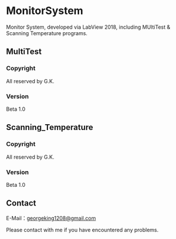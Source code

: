 # MonitorSystem
Monitor System, developed via LabView 2018, including MUltiTest &amp; Scanning Temperature programs.

## MultiTest
### Copyright 
All reserved by G.K.
### Version
Beta 1.0

## Scanning_Temperature
### Copyright
All reserved by G.K.
### Version
Beta 1.0

## Contact
E-Mail：georgeking1208@gmail.com

Please contact with me if you have encountered any problems.
